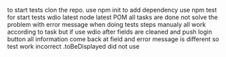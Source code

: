 to start tests clon the repo.
use npm init to add dependency 
use npm test for start tests 
wdio latest 
node latest
POM 
all tasks are done
not solve the problem with error message
when doing tests steps manualy all work according to task
but if use wdio after fields are cleaned and push login button
all information come back at field and error message is different
so test work incorrect .toBeDisplayed did not use